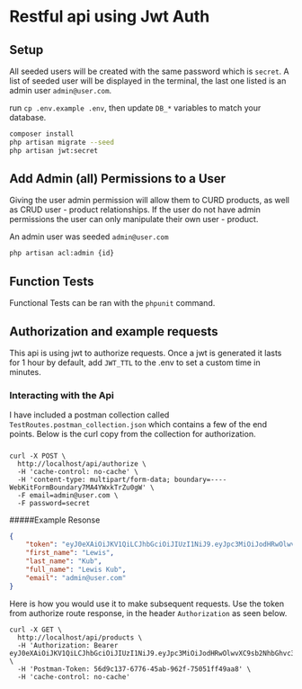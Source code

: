 # Restful api using Jwt Auth
## Setup
All seeded users will be created with the same password which is `secret`. A list of seeded user will be displayed in the terminal, 
the last one listed is an admin user `admin@user.com`.

run `cp .env.example .env`, then update `DB_*` variables to match your database.

```bash
composer install
php artisan migrate --seed
php artisan jwt:secret
```

## Add Admin (all) Permissions to a User
Giving the user admin permission will allow them to CURD products, as well as CRUD user - product relationships.
If the user do not have admin permissions the user can only manipulate their own user - product.

An admin user was seeded `admin@user.com`

```bash
php artisan acl:admin {id}
``` 

## Function Tests
 Functional Tests can be ran with the `phpunit` command.
 
## Authorization and example requests
This api is using jwt to authorize requests. Once a jwt is generated it lasts for 1 hour by default, add `JWT_TTL` 
to the .env to set a custom time in minutes.


### Interacting with the Api
I have included a postman collection called `TestRoutes.postman_collection.json` which contains a few of the end points.
Below is the curl copy from the collection for authorization.

#####
```
curl -X POST \
  http://localhost/api/authorize \
  -H 'cache-control: no-cache' \
  -H 'content-type: multipart/form-data; boundary=----WebKitFormBoundary7MA4YWxkTrZu0gW' \
  -F email=admin@user.com \
  -F password=secret
```

#####Example Resonse

```json
{
    "token": "eyJ0eXAiOiJKV1QiLCJhbGciOiJIUzI1NiJ9.eyJpc3MiOiJodHRwOlwvXC9sb2NhbGhvc3RcL2FwaVwvYXV0aG9yaXplIiwiaWF0IjoxNTYzMDY4NTI4LCJleHAiOjE1NjMwNzIxMjgsIm5iZiI6MTU2MzA2ODUyOCwianRpIjoiT1R0YjlaakRTb3VUQjdEMyIsInN1YiI6NiwicHJ2IjoiODdlMGFmMWVmOWZkMTU4MTJmZGVjOTcxNTNhMTRlMGIwNDc1NDZhYSJ9.fcGOJLcUE9N07o_FvATp2QmaKkCYQdm9wchc73siMls",
    "first_name": "Lewis",
    "last_name": "Kub",
    "full_name": "Lewis Kub",
    "email": "admin@user.com"
}
```

Here is how you would use it to make subsequent requests. Use the token from authorize route response, in the header `Authorization` as seen below.

```
curl -X GET \
  http://localhost/api/products \
  -H 'Authorization: Bearer eyJ0eXAiOiJKV1QiLCJhbGciOiJIUzI1NiJ9.eyJpc3MiOiJodHRwOlwvXC9sb2NhbGhvc3RcL2FwaVwvYXV0aG9yaXplIiwiaWF0IjoxNTYzMDY4NTI4LCJleHAiOjE1NjMwNzIxMjgsIm5iZiI6MTU2MzA2ODUyOCwianRpIjoiT1R0YjlaakRTb3VUQjdEMyIsInN1YiI6NiwicHJ2IjoiODdlMGFmMWVmOWZkMTU4MTJmZGVjOTcxNTNhMTRlMGIwNDc1NDZhYSJ9.fcGOJLcUE9N07o_FvATp2QmaKkCYQdm9wchc73siMls' \
  -H 'Postman-Token: 56d9c137-6776-45ab-962f-75051ff49aa8' \
  -H 'cache-control: no-cache'
```
